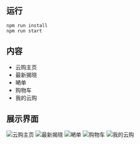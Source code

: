 
## 运行

    npm run install
    npm run start
    
## 内容
- 云购主页
- 最新揭晓
- 嗮单
- 购物车
- 我的云购

## 展示界面
![云购主页](https://github.com/thomaslwq/CloudShopping-/blob/master/images/1.pic_hd.jpg)
![最新揭晓](https://github.com/thomaslwq/CloudShopping-/blob/master/images/2.pic_hd.jpg)
![嗮单](https://github.com/thomaslwq/CloudShopping-/blob/master/images/3.pic_hd.jpg)
![购物车](https://github.com/thomaslwq/CloudShopping-/blob/master/images/4.pic.jpg)
![我的云购](https://github.com/thomaslwq/CloudShopping-/blob/master/images/5.pic_hd.jpg)

